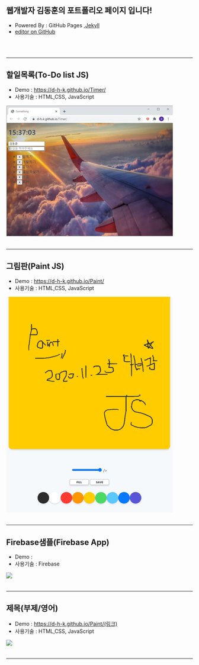## 웹개발자 김동훈의 포트폴리오 페이지 입니다!
- Powered By : GitHub Pages ,[Jekyll](https://jekyllrb.com/) 
- [editor on GitHub](https://github.com/d-h-k/d-h-k.github.io/edit/main/index.md) 
<br>
<br>
<hr color=#4287f5 size="5px">


## 할일목록(To-Do list JS)
- Demo : https://d-h-k.github.io/Timer/
- 사용기술 : HTML,CSS, JavaScript
<img src="/img/Todo.png" width="450" >
<br>
<br>
<hr color=#4287f5 size="5px">


## 그림판(Paint JS)
- Demo : https://d-h-k.github.io/Paint/
- 사용기술 : HTML,CSS, JavaScript
<img src="/img/jspaintpic.png" width="450" >
<br>
<br>

<hr size="5px">



## Firebase샘플(Firebase App)
- Demo : 
- 사용기술 : Firebase
<img src="/img/@@이미지위치@@@" width="450" >
<br>
<br>

<hr size="5px">


## 제목(부제/영어)
- Demo : https://d-h-k.github.io/Paint/(링크)
- 사용기술 : HTML,CSS, JavaScript
<img src="/img/@@이미지위치@@@" width="450" >
<br>
<br>

<hr size="5px">



<!--- 
//저장





<hr color=#4287f5 size="5px">
<img src="/img/jspaintpic.png" width="450" >
{: width="100" height="100"}



POST 템플릿


## 제목(부제/영어)
- Demo : https://d-h-k.github.io/Paint/(링크)
- 사용기술 : HTML,CSS, JavaScript
<img src="/img/@@이미지위치@@@" width="450" >
<br>
<br>

<hr size="5px">



--->



